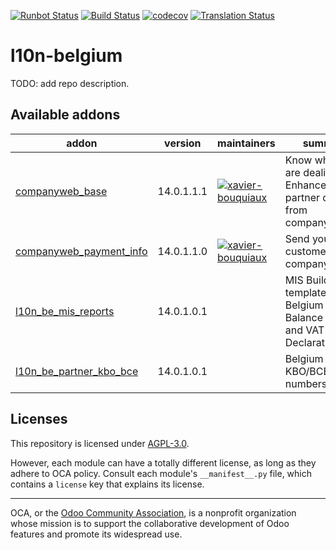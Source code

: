 [![Runbot Status](https://runbot.odoo-community.org/runbot/badge/flat/119/14.0.svg)](https://runbot.odoo-community.org/runbot/repo/github-com-oca-l10n-belgium-119)
[![Build Status](https://travis-ci.com/OCA/l10n-belgium.svg?branch=14.0)](https://travis-ci.com/OCA/l10n-belgium)
[![codecov](https://codecov.io/gh/OCA/l10n-belgium/branch/14.0/graph/badge.svg)](https://codecov.io/gh/OCA/l10n-belgium)
[![Translation Status](https://translation.odoo-community.org/widgets/l10n-belgium-14-0/-/svg-badge.svg)](https://translation.odoo-community.org/engage/l10n-belgium-14-0/?utm_source=widget)

<!-- /!\ do not modify above this line -->

# l10n-belgium

TODO: add repo description.

<!-- /!\ do not modify below this line -->

<!-- prettier-ignore-start -->

[//]: # (addons)

Available addons
----------------
addon | version | maintainers | summary
--- | --- | --- | ---
[companyweb_base](companyweb_base/) | 14.0.1.1.1 | [![xavier-bouquiaux](https://github.com/xavier-bouquiaux.png?size=30px)](https://github.com/xavier-bouquiaux) | Know who you are dealing with. Enhance Odoo partner data from companyweb.be.
[companyweb_payment_info](companyweb_payment_info/) | 14.0.1.1.0 | [![xavier-bouquiaux](https://github.com/xavier-bouquiaux.png?size=30px)](https://github.com/xavier-bouquiaux) | Send your customer bill to companyweb
[l10n_be_mis_reports](l10n_be_mis_reports/) | 14.0.1.0.1 |  | MIS Builder templates for the Belgium P&L, Balance Sheets and VAT Declaration
[l10n_be_partner_kbo_bce](l10n_be_partner_kbo_bce/) | 14.0.1.0.1 |  | Belgium - KBO/BCE numbers

[//]: # (end addons)

<!-- prettier-ignore-end -->

## Licenses

This repository is licensed under [AGPL-3.0](LICENSE).

However, each module can have a totally different license, as long as they adhere to OCA
policy. Consult each module's `__manifest__.py` file, which contains a `license` key
that explains its license.

----

OCA, or the [Odoo Community Association](http://odoo-community.org/), is a nonprofit
organization whose mission is to support the collaborative development of Odoo features
and promote its widespread use.
